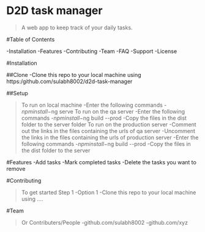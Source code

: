 # D2D task manager

>A web app to keep track of your daily tasks.

#Table of Contents

-Installation
-Features
-Contributing
-Team
-FAQ
-Support
-License

#Installation

##Clone
-Clone this repo to your local machine using https:/github.com/sulabh8002/d2d-task-manager

##Setup
> To run on local machine
-Enter the following commands
    -$npm install
    -$ng serve
> To run on the qa server
-Enter the following commands
    -$npm install
    -$ng build --prod
-Copy the files in the dist folder to the server folder
> To run on the production server
-Comment out the links in the files containing the urls of qa server
-Uncomment the links in the files containing the urls of production server
-Enter the following commands
    -$npm install
    -$ng build --prod
-Copy the files in the dist folder to the server


#Features
-Add tasks
-Mark completed tasks
-Delete the tasks you want to remove

#Contributing
> To get started
> Step 1
-Option 1
    -Clone this repo to your local machine using ....

#Team
>Or Contributers/People
-github.com/sulabh8002
-github.com/xyz

